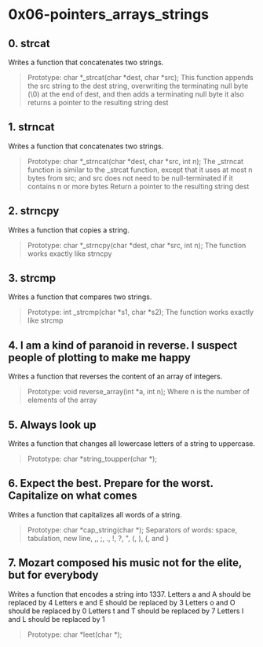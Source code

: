 # 0x06-pointers_arrays_strings
## 0. strcat
Writes a function that concatenates two strings.
> Prototype: char *_strcat(char *dest, char *src);
This function appends the src string to the dest string, overwriting the terminating null byte (\0) at the end of dest, and then adds a terminating null byte
it also returns a pointer to the resulting string dest
## 1. strncat
Writes a function that concatenates two strings.
> Prototype: char *_strncat(char *dest, char *src, int n);
The _strncat function is similar to the _strcat function, except that
it uses at most n bytes from src; and
> src does not need to be null-terminated if it contains n or more bytes
Return a pointer to the resulting string dest
## 2. strncpy
Writes a function that copies a string.
> Prototype: char *_strncpy(char *dest, char *src, int n);
> The function works exactly like strncpy
## 3. strcmp
Writes a function that compares two strings.
> Prototype: int _strcmp(char *s1, char *s2);
> The function works exactly like strcmp
## 4. I am a kind of paranoid in reverse. I suspect people of plotting to make me happy
Writes a function that reverses the content of an array of integers.
> Prototype: void reverse_array(int *a, int n);
> Where n is the number of elements of the array
## 5. Always look up
Writes a function that changes all lowercase letters of a string to uppercase.
> Prototype: char *string_toupper(char *);
## 6. Expect the best. Prepare for the worst. Capitalize on what comes
Writes a function that capitalizes all words of a string.
> Prototype: char *cap_string(char *);
> Separators of words: space, tabulation, new line, ,, ;, ., !, ?, ", (, ), {, and }
## 7. Mozart composed his music not for the elite, but for everybody
Writes a function that encodes a string into 1337.
Letters a and A should be replaced by 4
Letters e and E should be replaced by 3
Letters o and O should be replaced by 0
Letters t and T should be replaced by 7
Letters l and L should be replaced by 1
> Prototype: char *leet(char *);

